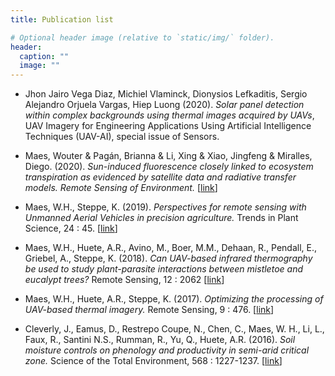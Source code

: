 ```yaml
---
title: Publication list

# Optional header image (relative to `static/img/` folder).
header:
  caption: ""
  image: ""
---
```


- Jhon Jairo Vega Diaz, Michiel Vlaminck, Dionysios Lefkaditis, Sergio Alejandro Orjuela Vargas, Hiep Luong (2020). *Solar panel detection within complex backgrounds using thermal images acquired by UAVs*, UAV Imagery for Engineering Applications Using Artificial Intelligence Techniques (UAV-AI), special issue of Sensors. 

- Maes, Wouter & Pagán, Brianna & Li, Xing & Xiao, Jingfeng & Miralles, Diego. (2020). *Sun-induced fluorescence closely linked to ecosystem transpiration as evidenced by satellite data and radiative transfer models. Remote Sensing of Environment.* [[link](http://doi.org/10.1016/j.rse.2020.112030)]

- Maes, W.H., Steppe, K. (2019). *Perspectives for remote sensing with Unmanned Aerial Vehicles in precision agriculture.* Trends in Plant Science, 24 &#58; 45. [[link](https://doi.org/10.1016/j.tplants.2018.11.007)]

- Maes, W.H., Huete, A.R., Avino, M., Boer, M.M., Dehaan, R., Pendall, E., Griebel, A., Steppe, K. (2018). *Can UAV-based infrared thermography be used to study plant-parasite interactions between mistletoe and eucalypt trees?* Remote Sensing, 12 &#58; 2062 [[link](https://doi.org/10.3390/rs10122062)]

- Maes, W.H., Huete, A.R., Steppe, K. (2017). *Optimizing the processing of UAV-based thermal imagery.* Remote Sensing, 9 &#58; 476. [[link](https://doi.org/10.3390/rs9050476)]

- Cleverly, J., Eamus, D., Restrepo Coupe, N., Chen, C., Maes, W. H., Li, L., Faux, R., Santini N.S., Rumman, R., Yu, Q., Huete, A.R. (2016). *Soil moisture controls on phenology and productivity in semi-arid critical zone.* Science of the Total Environment, 568 &#58; 1227-1237. [[link](https://doi.org/10.1016/j.scitotenv.2016.05.142)]